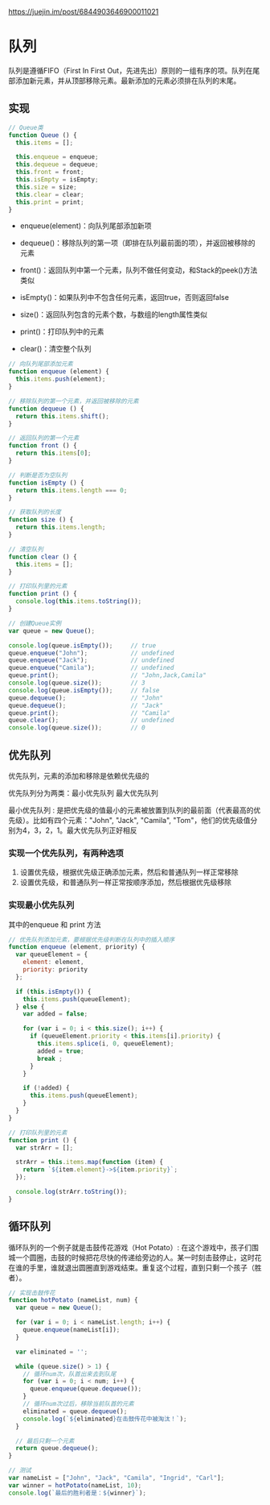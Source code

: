<https://juejin.im/post/6844903646900011021>

# 队列

队列是遵循FIFO（First In First Out，先进先出）原则的一组有序的项。队列在尾部添加新元素，并从顶部移除元素。最新添加的元素必须排在队列的末尾。

## 实现

```js
// Queue类
function Queue () {
  this.items = [];

  this.enqueue = enqueue;
  this.dequeue = dequeue;
  this.front = front;
  this.isEmpty = isEmpty;
  this.size = size;
  this.clear = clear;
  this.print = print;
}
```

- enqueue(element)：向队列尾部添加新项

- dequeue()：移除队列的第一项（即排在队列最前面的项），并返回被移除的元素

- front()：返回队列中第一个元素，队列不做任何变动，和Stack的peek()方法类似

- isEmpty()：如果队列中不包含任何元素，返回true，否则返回false

- size()：返回队列包含的元素个数，与数组的length属性类似

- print()：打印队列中的元素

- clear()：清空整个队列

```js
// 向队列尾部添加元素
function enqueue (element) {
  this.items.push(element);
}

// 移除队列的第一个元素，并返回被移除的元素
function dequeue () {
  return this.items.shift();
}

// 返回队列的第一个元素
function front () {
  return this.items[0];
}

// 判断是否为空队列
function isEmpty () {
  return this.items.length === 0;
}

// 获取队列的长度
function size () {
  return this.items.length;
}

// 清空队列
function clear () {
  this.items = [];
}

// 打印队列里的元素
function print () {
  console.log(this.items.toString());
}
```

```js
// 创建Queue实例
var queue = new Queue();

console.log(queue.isEmpty());     // true
queue.enqueue("John");            // undefined
queue.enqueue("Jack");            // undefined
queue.enqueue("Camila");          // undefined
queue.print();                    // "John,Jack,Camila"
console.log(queue.size());        // 3
console.log(queue.isEmpty());     // false
queue.dequeue();                  // "John"
queue.dequeue();                  // "Jack"
queue.print();                    // "Camila"
queue.clear();                    // undefined
console.log(queue.size());        // 0
```

## 优先队列

优先队列，元素的添加和移除是依赖优先级的

优先队列分为两类：最小优先队列 最大优先队列

最小优先队列 : 是把优先级的值最小的元素被放置到队列的最前面（代表最高的优先级）。比如有四个元素："John", "Jack", "Camila", "Tom"，他们的优先级值分别为4，3，2，1。最大优先队列正好相反

### 实现一个优先队列，有两种选项

1. 设置优先级，根据优先级正确添加元素，然后和普通队列一样正常移除
2. 设置优先级，和普通队列一样正常按顺序添加，然后根据优先级移除

### 实现最小优先队列

其中的enqueue 和 print 方法

```js
// 优先队列添加元素，要根据优先级判断在队列中的插入顺序
function enqueue (element, priority) {
  var queueElement = {
    element: element,
    priority: priority
  };

  if (this.isEmpty()) {
    this.items.push(queueElement);
  } else {
    var added = false;

    for (var i = 0; i < this.size(); i++) {
      if (queueElement.priority < this.items[i].priority) {
        this.items.splice(i, 0, queueElement);
        added = true;
        break ;
      }
    }

    if (!added) {
      this.items.push(queueElement);
    }
  }
}

// 打印队列里的元素
function print () {
  var strArr = [];

  strArr = this.items.map(function (item) {
    return `${item.element}->${item.priority}`;
  });

  console.log(strArr.toString());
}
```

## 循环队列

循环队列的一个例子就是击鼓传花游戏（Hot Potato）: 在这个游戏中，孩子们围城一个圆圈，击鼓的时候把花尽快的传递给旁边的人。某一时刻击鼓停止，这时花在谁的手里，谁就退出圆圈直到游戏结束。重复这个过程，直到只剩一个孩子（胜者）。

```js
// 实现击鼓传花
function hotPotato (nameList, num) {
  var queue = new Queue();

  for (var i = 0; i < nameList.length; i++) {
    queue.enqueue(nameList[i]);
  }

  var eliminated = '';

  while (queue.size() > 1) {
    // 循环num次，队首出来去到队尾
    for (var i = 0; i < num; i++) {
      queue.enqueue(queue.dequeue());
    }
    // 循环num次过后，移除当前队首的元素
    eliminated = queue.dequeue();
    console.log(`${eliminated}在击鼓传花中被淘汰！`);
  }

  // 最后只剩一个元素
  return queue.dequeue();
}

// 测试
var nameList = ["John", "Jack", "Camila", "Ingrid", "Carl"];
var winner = hotPotato(nameList, 10);
console.log(`最后的胜利者是：${winner}`);
```
